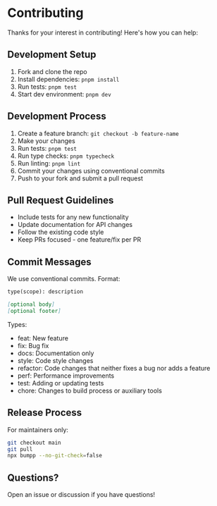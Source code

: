 # Contributing

Thanks for your interest in contributing! Here's how you can help:

## Development Setup

1. Fork and clone the repo
2. Install dependencies: `pnpm install`
3. Run tests: `pnpm test`
4. Start dev environment: `pnpm dev`

## Development Process

1. Create a feature branch: `git checkout -b feature-name`
2. Make your changes
3. Run tests: `pnpm test`
4. Run type checks: `pnpm typecheck`
5. Run linting: `pnpm lint`
6. Commit your changes using conventional commits
7. Push to your fork and submit a pull request

## Pull Request Guidelines

- Include tests for any new functionality
- Update documentation for API changes
- Follow the existing code style
- Keep PRs focused - one feature/fix per PR

## Commit Messages

We use conventional commits. Format:

```markdown
type(scope): description

[optional body]
[optional footer]
```

Types:

- feat: New feature
- fix: Bug fix
- docs: Documentation only
- style: Code style changes
- refactor: Code changes that neither fixes a bug nor adds a feature
- perf: Performance improvements
- test: Adding or updating tests
- chore: Changes to build process or auxiliary tools

## Release Process

For maintainers only:

```bash
git checkout main
git pull
npx bumpp --no-git-check=false
```

## Questions?

Open an issue or discussion if you have questions!
